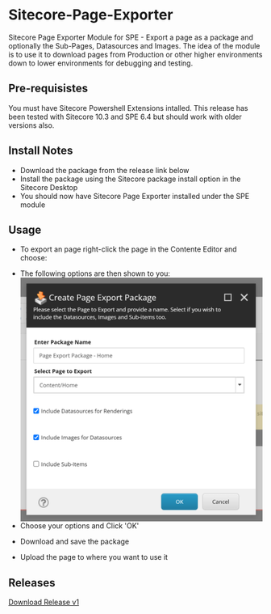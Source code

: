 # Sitecore-Page-Exporter
Sitecore Page Exporter Module for SPE - Export a page as a package and optionally the Sub-Pages, Datasources and Images.
The idea of the module is to use it to download pages from Production or other higher environments down to lower environments for debugging and testing.

## Pre-requisistes
You must have Sitecore Powershell Extensions intalled. This release has been tested with Sitecore 10.3 and SPE 6.4 but should work with older versions also.

## Install Notes
- Download the package from the release link below
- Install the package using the Sitecore package install option in the Sitecore Desktop
- You should now have Sitecore Page Exporter installed under the SPE module

## Usage
- To export an page right-click the page in the Contente Editor and choose:

- The following options are then shown to you:
  <img src="https://github.com/fluxdigital/Sitecore-Page-Exporter/blob/main/page-export-options.png" width="500" align="left">

- Choose your options and Click 'OK'

- Download and save the package

- Upload the page to where you want to use it 

## Releases
[Download Release v1](https://github.com/fluxdigital/Sitecore-Page-Exporter/releases/tag/1.0.0)

